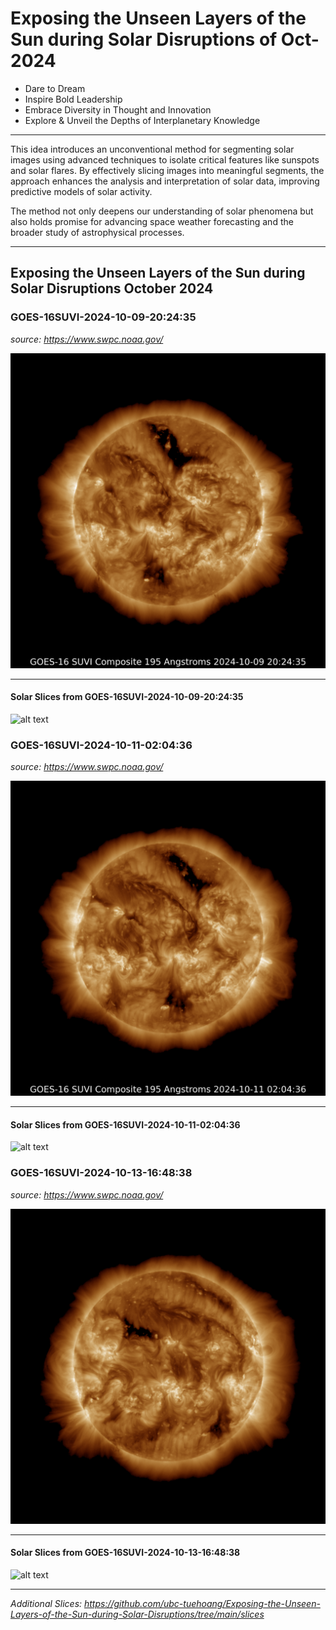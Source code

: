 # Exposing the Unseen Layers of the Sun during Solar Disruptions of Oct-2024

- Dare to Dream
- Inspire Bold Leadership
- Embrace Diversity in Thought and Innovation
- Explore & Unveil the Depths of Interplanetary Knowledge

----------------------

This idea introduces an unconventional method for segmenting solar images using advanced techniques to isolate critical features like sunspots and solar flares. By effectively slicing images into meaningful segments, the approach enhances the analysis and interpretation of solar data, improving predictive models of solar activity.

The method not only deepens our understanding of solar phenomena but also holds promise for advancing space weather forecasting and the broader study of astrophysical processes.

<!--_Note: The code was run to generate Solar Slices on my personal MacBook Pro (Retina, Mid 2012)._-->

-----------------------

## Exposing the Unseen Layers of the Sun during Solar Disruptions October 2024

### GOES-16SUVI-2024-10-09-20:24:35

_source: https://www.swpc.noaa.gov/_

![alt text](image-3.png)

---------------
#### Solar Slices from GOES-16SUVI-2024-10-09-20:24:35

<!--_Note: The images below were sliced on my personal MacBook Pro (Retina, Mid 2012)._-->

![alt text](image-4.png)


### GOES-16SUVI-2024-10-11-02:04:36

_source: https://www.swpc.noaa.gov/_

![alt text](image.png)

---------------

#### Solar Slices from GOES-16SUVI-2024-10-11-02:04:36

<!--_Note: The images below were sliced on my personal MacBook Pro (Retina, Mid 2012)._-->

![alt text](image-1.png)

### GOES-16SUVI-2024-10-13-16:48:38

_source: https://www.swpc.noaa.gov/_

![alt text](image-5.png)

---------------

#### Solar Slices from GOES-16SUVI-2024-10-13-16:48:38

<!--_Note: The images below were sliced on my personal MacBook Pro (Retina, Mid 2012)._-->

![alt text](image-2.png)

---------------

_Additional Slices: https://github.com/ubc-tuehoang/Exposing-the-Unseen-Layers-of-the-Sun-during-Solar-Disruptions/tree/main/slices_
